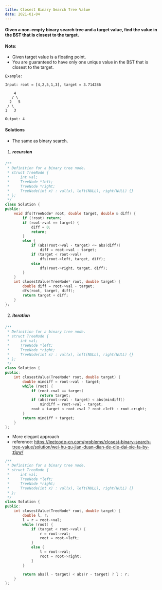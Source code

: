 ```yaml
---
title: Closest Binary Search Tree Value
date: 2021-01-04
---
```

#### Given a non-empty binary search tree and a target value, find the value in the BST that is closest to the target.

#### Note:

-    Given target value is a floating point.
-    You are guaranteed to have only one unique value in the BST that is closest to the target.

```
Example:

Input: root = [4,2,5,1,3], target = 3.714286

    4
   / \
  2   5
 / \
1   3

Output: 4
```

#### Solutions

- The same as binary search.

1. ##### recursion

```cpp
/**
 * Definition for a binary tree node.
 * struct TreeNode {
 *     int val;
 *     TreeNode *left;
 *     TreeNode *right;
 *     TreeNode(int x) : val(x), left(NULL), right(NULL) {}
 * };
 */
class Solution {
public:
    void dfs(TreeNode* root, double target, double & diff) {
        if (!root) return;
        if (root->val == target) {
            diff = 0;
            return;
        }
        else {
            if (abs(root->val - target) <= abs(diff))
                diff = root->val - target;
            if (target < root->val)
                dfs(root->left, target, diff);
            else
                dfs(root->right, target, diff);
        }
    }
    int closestValue(TreeNode* root, double target) {
        double diff = root->val - target;
        dfs(root, target, diff);
        return target + diff;
    }
};
```

2. ##### iteration

```cpp
/**
 * Definition for a binary tree node.
 * struct TreeNode {
 *     int val;
 *     TreeNode *left;
 *     TreeNode *right;
 *     TreeNode(int x) : val(x), left(NULL), right(NULL) {}
 * };
 */
class Solution {
public:
    int closestValue(TreeNode* root, double target) {
        double mindiff = root->val - target;
        while (root) {
            if (root->val == target)
                return target;
            if (abs(root->val - target) < abs(mindiff))
                mindiff = root->val - target;
            root = target < root->val ? root->left : root->right;
        }
        return mindiff + target;
    }
};
```

- More elegant approach
- reference: https://leetcode-cn.com/problems/closest-binary-search-tree-value/solution/wei-hu-qu-jian-duan-dian-de-die-dai-xie-fa-by-zjuw/

```cpp
/**
 * Definition for a binary tree node.
 * struct TreeNode {
 *     int val;
 *     TreeNode *left;
 *     TreeNode *right;
 *     TreeNode(int x) : val(x), left(NULL), right(NULL) {}
 * };
 */
class Solution {
public:
    int closestValue(TreeNode* root, double target) {
        double l, r;
        l = r = root->val;
        while (root) {
            if (target < root->val) {
                r = root->val;
                root = root->left;
            }
            else {
                l = root->val;
                root = root->right;
            }
        }

        return abs(l - target) < abs(r - target) ? l : r;
    }
};
```
